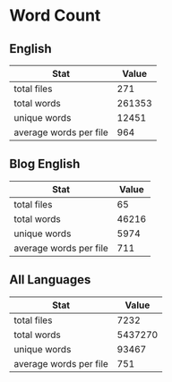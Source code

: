 # Word Count

## English

Stat | Value
---- | -----
total files | 271
total words | 261353
unique words | 12451
average words per file | 964

## Blog English

Stat | Value
---- | -----
total files | 65
total words | 46216
unique words | 5974
average words per file | 711

## All Languages

Stat | Value
---- | -----
total files | 7232
total words | 5437270
unique words | 93467
average words per file | 751
